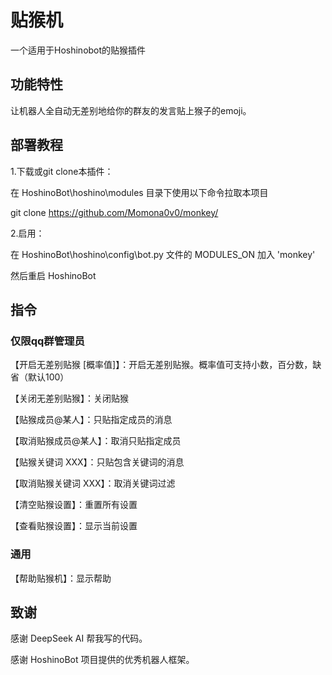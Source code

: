 # 贴猴机

一个适用于Hoshinobot的贴猴插件

## 功能特性

让机器人全自动无差别地给你的群友的发言贴上猴子的emoji。

## 部署教程

1.下载或git clone本插件：

在 HoshinoBot\hoshino\modules 目录下使用以下命令拉取本项目

git clone https://github.com/Momona0v0/monkey/

2.启用：

在 HoshinoBot\hoshino\config\bot.py 文件的 MODULES_ON 加入 'monkey'

然后重启 HoshinoBot

## 指令
### 仅限qq群管理员

【开启无差别贴猴 [概率值]】：开启无差别贴猴。概率值可支持小数，百分数，缺省（默认100）

【关闭无差别贴猴】：关闭贴猴

【贴猴成员@某人】：只贴指定成员的消息

【取消贴猴成员@某人】：取消只贴指定成员

【贴猴关键词 XXX】：只贴包含关键词的消息

【取消贴猴关键词 XXX】：取消关键词过滤

【清空贴猴设置】：重置所有设置

【查看贴猴设置】：显示当前设置

### 通用

【帮助贴猴机】：显示帮助

## 致谢

感谢 DeepSeek AI 帮我写的代码。

感谢 HoshinoBot 项目提供的优秀机器人框架。
